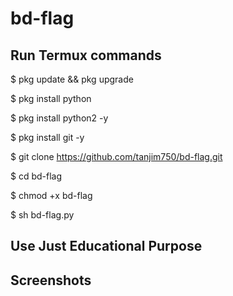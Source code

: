 # bd-flag

## Run Termux commands

 
$ pkg update && pkg upgrade


$ pkg install python


$ pkg install python2 -y




$ pkg install git -y


$ git clone https://github.com/tanjim750/bd-flag.git


$ cd bd-flag


$ chmod +x bd-flag


$ sh bd-flag.py



##  Use Just Educational Purpose


## Screenshots 


